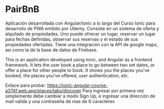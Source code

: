 # PairBnB
Aplicación desarrollada con Angular/Ionic a lo largo del Curso Ionic para desarrollo de PWA emitido por Udemy. Consiste en un sistema de oferta y alquilado de propiedades. Uno puede ofrecer un lugar, reservar un lugar para fechas definidas, observar sus reservas y el estado de sus propiedades ofertadas. Tiene una integración con la API de google maps, asi como la de la base de datos de Firebase.

This is an application developed using Ionic, and Angular as a frontend framework. It lets the user book a place to go between two set dates, or offer a place for other people to book. It shows you the places you've booked, the places you've offered, user authentication, etc.

Enlace para probar: https://ionic-angular-course-a374f.web.app/places/tabs/discover
Para ingresar por primera vez simplemente debe cambiar a modo Sign Up, e ingresar una dirección de mail valida y una contraseña de mas de 6 caracteres
